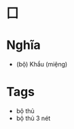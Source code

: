 # 囗

# Nghĩa
* (bộ) Khẩu (miệng)

# Tags
* bộ thủ
*  bộ thủ 3 nét

<script>window.HANZI_FIELD='囗';</script>
